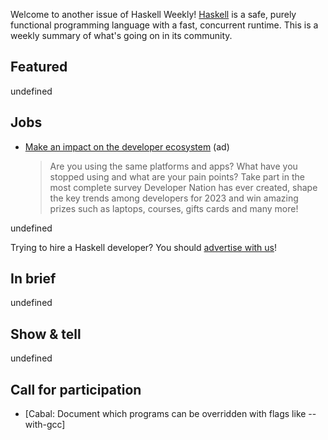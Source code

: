 Welcome to another issue of Haskell Weekly!
[Haskell](https://www.haskell.org) is a safe, purely functional programming language with a fast, concurrent runtime.
This is a weekly summary of what's going on in its community.

## Featured

undefined

## Jobs

<!-- Runs on 2022-12-08, 2022-12-15, 2023-01-05 & 2022-01-12. -->
- [Make an impact on the developer ecosystem](https://developereconomics.net/?member_id=haskell) (ad)
  > Are you using the same platforms and apps? What have you stopped using and what are your pain points? Take part in the most complete survey Developer Nation has ever created, shape the key trends among developers for 2023 and win amazing prizes such as laptops, courses, gifts cards and many more!

undefined

Trying to hire a Haskell developer?
You should [advertise with us](https://haskellweekly.news/advertising.html)!

## In brief

undefined

## Show & tell

undefined

## Call for participation

- [Cabal: Document which programs can be overridden with flags like --with-gcc]
